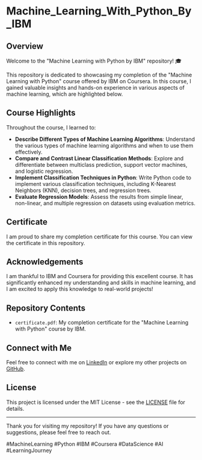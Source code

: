# Machine_Learning_With_Python_By_IBM

## Overview

Welcome to the "Machine Learning with Python by IBM" repository! 🎓

This repository is dedicated to showcasing my completion of the "Machine Learning with Python" course offered by IBM on Coursera. In this course, I gained valuable insights and hands-on experience in various aspects of machine learning, which are highlighted below.

## Course Highlights

Throughout the course, I learned to:

- **Describe Different Types of Machine Learning Algorithms**: Understand the various types of machine learning algorithms and when to use them effectively.
- **Compare and Contrast Linear Classification Methods**: Explore and differentiate between multiclass prediction, support vector machines, and logistic regression.
- **Implement Classification Techniques in Python**: Write Python code to implement various classification techniques, including K-Nearest Neighbors (KNN), decision trees, and regression trees.
- **Evaluate Regression Models**: Assess the results from simple linear, non-linear, and multiple regression on datasets using evaluation metrics.

## Certificate

I am proud to share my completion certificate for this course. You can view the certificate in this repository.

## Acknowledgements

I am thankful to IBM and Coursera for providing this excellent course. It has significantly enhanced my understanding and skills in machine learning, and I am excited to apply this knowledge to real-world projects!

## Repository Contents

- `certificate.pdf`: My completion certificate for the "Machine Learning with Python" course by IBM.

## Connect with Me

Feel free to connect with me on [LinkedIn](https://www.linkedin.com/in/kunal-kawate-%EA%AA%9C-168587229/) or explore my other projects on [GitHub](https://github.com/Kunal-kawate).

## License

This project is licensed under the MIT License - see the [LICENSE](LICENSE) file for details.

---

Thank you for visiting my repository! If you have any questions or suggestions, please feel free to reach out.

#MachineLearning #Python #IBM #Coursera #DataScience #AI #LearningJourney
